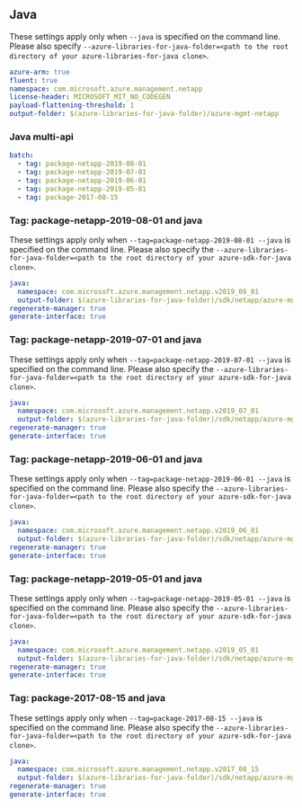 ## Java

These settings apply only when `--java` is specified on the command line.
Please also specify `--azure-libraries-for-java-folder=<path to the root directory of your azure-libraries-for-java clone>`.

``` yaml $(java)
azure-arm: true
fluent: true
namespace: com.microsoft.azure.management.netapp
license-header: MICROSOFT_MIT_NO_CODEGEN
payload-flattening-threshold: 1
output-folder: $(azure-libraries-for-java-folder)/azure-mgmt-netapp
```

### Java multi-api

``` yaml $(java) && $(multiapi)
batch:
  - tag: package-netapp-2019-08-01
  - tag: package-netapp-2019-07-01
  - tag: package-netapp-2019-06-01
  - tag: package-netapp-2019-05-01
  - tag: package-2017-08-15
```

### Tag: package-netapp-2019-08-01 and java

These settings apply only when `--tag=package-netapp-2019-08-01 --java` is specified on the command line.
Please also specify the `--azure-libraries-for-java-folder=<path to the root directory of your azure-sdk-for-java clone>`.

``` yaml $(tag) == 'package-netapp-2019-08-01' && $(java) && $(multiapi)
java:
  namespace: com.microsoft.azure.management.netapp.v2019_08_01
  output-folder: $(azure-libraries-for-java-folder)/sdk/netapp/azure-mgmt-netapp/v2019_08_01
regenerate-manager: true
generate-interface: true
```

### Tag: package-netapp-2019-07-01 and java

These settings apply only when `--tag=package-netapp-2019-07-01 --java` is specified on the command line.
Please also specify the `--azure-libraries-for-java-folder=<path to the root directory of your azure-sdk-for-java clone>`.

``` yaml $(tag) == 'package-netapp-2019-07-01' && $(java) && $(multiapi)
java:
  namespace: com.microsoft.azure.management.netapp.v2019_07_01
  output-folder: $(azure-libraries-for-java-folder)/sdk/netapp/azure-mgmt-netapp/v2019_07_01
regenerate-manager: true
generate-interface: true
```

### Tag: package-netapp-2019-06-01 and java

These settings apply only when `--tag=package-netapp-2019-06-01 --java` is specified on the command line.
Please also specify the `--azure-libraries-for-java-folder=<path to the root directory of your azure-sdk-for-java clone>`.

``` yaml $(tag) == 'package-netapp-2019-06-01' && $(java) && $(multiapi)
java:
  namespace: com.microsoft.azure.management.netapp.v2019_06_01
  output-folder: $(azure-libraries-for-java-folder)/sdk/netapp/azure-mgmt-netapp/v2019_06_01
regenerate-manager: true
generate-interface: true
```

### Tag: package-netapp-2019-05-01 and java

These settings apply only when `--tag=package-netapp-2019-05-01 --java` is specified on the command line.
Please also specify the `--azure-libraries-for-java-folder=<path to the root directory of your azure-sdk-for-java clone>`.

``` yaml $(tag) == 'package-netapp-2019-05-01' && $(java) && $(multiapi)
java:
  namespace: com.microsoft.azure.management.netapp.v2019_05_01
  output-folder: $(azure-libraries-for-java-folder)/sdk/netapp/azure-mgmt-netapp/v2019_05_01
regenerate-manager: true
generate-interface: true
```

### Tag: package-2017-08-15 and java

These settings apply only when `--tag=package-2017-08-15 --java` is specified on the command line.
Please also specify the `--azure-libraries-for-java-folder=<path to the root directory of your azure-sdk-for-java clone>`.

``` yaml $(tag) == 'package-2017-08-15' && $(java) && $(multiapi)
java:
  namespace: com.microsoft.azure.management.netapp.v2017_08_15
  output-folder: $(azure-libraries-for-java-folder)/sdk/netapp/azure-mgmt-netapp/v2017_08_15
regenerate-manager: true
generate-interface: true
```